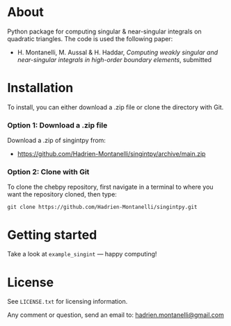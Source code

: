 # About
Python package for computing singular &amp; near-singular integrals on quadratic triangles. The code is used the following paper:
- H. Montanelli, M. Aussal &amp; H. Haddar, <i>Computing weakly singular and near-singular integrals in high-order boundary elements</i>, submitted

# Installation

To install, you can either download a .zip file or clone the directory with Git.

### Option 1: Download a .zip file

Download a .zip of singintpy from:

- https://github.com/Hadrien-Montanelli/singintpy/archive/main.zip

### Option 2: Clone with Git

To clone the chebpy repository, first navigate in a terminal to where you want the repository cloned, then type:
```
git clone https://github.com/Hadrien-Montanelli/singintpy.git
```

# Getting started

Take a look at `example_singint` &mdash; happy computing!

# License
See `LICENSE.txt` for licensing information.


Any comment or question, send an email to: hadrien.montanelli@gmail.com

